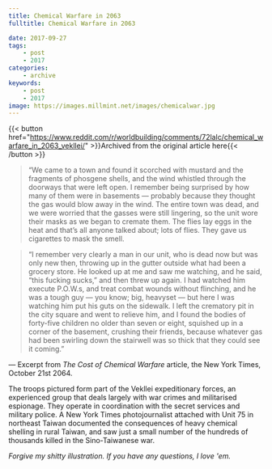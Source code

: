 ```yaml
---
title: Chemical Warfare in 2063
fulltitle: Chemical Warfare in 2063

date: 2017-09-27
tags:
    - post
    - 2017
categories:
    - archive
keywords:
    - post
    - 2017
image: https://images.millmint.net/images/chemicalwar.jpg
---
```

{{< button href="https://www.reddit.com/r/worldbuilding/comments/72lalc/chemical_warfare_in_2063_vekllei/" >}}Archived from the original article here{{< /button >}}


>“We came to a town and found it scorched with mustard and the fragments of phosgene shells, and the wind whistled through the doorways that were left open. I remember being surprised by how many of them were in basements  —  probably because they thought the gas would blow away in the wind. The entire town was dead, and we were worried that the gasses were still lingering, so the unit wore their masks as we began to cremate them. The flies lay eggs in the heat and that’s all anyone talked about; lots of flies. They gave us cigarettes to mask the smell.

>“I remember very clearly a man in our unit, who is dead now but was only new then, throwing up in the gutter outside what had been a grocery store. He looked up at me and saw me watching, and he said, “this fucking sucks,” and then threw up again. I had watched him execute P.O.W.s, and treat combat wounds without flinching, and he was a tough guy  —  you know; big, heavyset  —  but here I was watching him put his guts on the sidewalk. I left the crematory pit in the city square and went to relieve him, and I found the bodies of forty-five children no older than seven or eight, squished up in a corner of the basement, crushing their friends, because whatever gas had been swirling down the stairwell was so thick that they could see it coming.”

 —  Excerpt from *The Cost of Chemical Warfare* article, the New York Times, October 21st 2064.

The troops pictured form part of the Vekllei expeditionary forces, an experienced group that deals largely with war crimes and militarised espionage. They operate in coordination with the secret services and military police. A New York Times photojournalist attached with Unit 75 in northeast Taiwan documented the consequences of heavy chemical shelling in rural Taiwan, and saw just a small number of the hundreds of thousands killed in the Sino-Taiwanese war.

*Forgive my shitty illustration. If you have any questions, I love 'em.*
